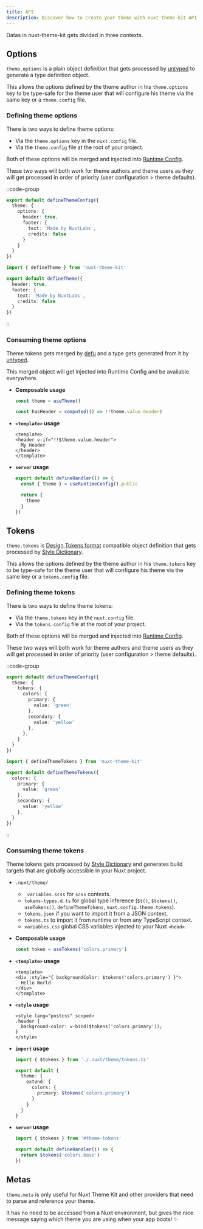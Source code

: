 ```yaml
---
title: API
description: Discover how to create your theme with nuxt-theme-kit API.
---
```


Datas in nuxt-theme-kit gets divided in three contexts.

## Options

`theme.options` is a plain object definition that gets processed by [untyped](https://github.com/unjs/untyped) to generate a type definition object.

This allows the options defined by the theme author in his `theme.options` key to be type-safe for the theme user that will configure his theme via the same key or a `theme.config` file.

### Defining theme options

There is two ways to define theme options:

- Via the `theme.options` key in the `nuxt.config` file.
- Via the `theme.config` file at the root of your project.

Both of these options will be merged and injected into [Runtime Config](https://v3.nuxtjs.org/guide/features/runtime-config).

These two ways will both work for theme authors and theme users as they will get processed in order of priority (user configuration > theme defaults).

::code-group

```ts [nuxt.config.ts]
export default defineThemeConfig({
  theme: {
    options: {
      header: true,
      footer: {
        text: 'Made by NuxtLabs',
        credits: false
      }
    }
  }
})
```

```ts [theme.config.ts]
import { defineTheme } from 'nuxt-theme-kit'

export default defineTheme({
  header: true,
  footer: {
    text: 'Made by NuxtLabs',
    credits: false
  }
})
```

::

### Consuming theme options

Theme tokens gets merged by [defu](https://github.com/unjs/defu) and a type gets generated from it by [untyped](https://github.com/unjs/untyped).

This merged object will get injected into Runtime Config and be available everywhere.

- **Composable usage**
  ```ts
  const theme = useTheme()

  const hasHeader = computed(() => !!theme.value.header)
  ```

- **`<template>` usage**
  ```vue
  <template>
  <header v-if="!!$theme.value.header">
    My Header
  </header>
  </template>
  ```

- **`server` usage**
  ```ts [server/api/theme-options.ts]
  export default defineHandler(() => {
    const { theme } = useRuntimeConfig().public

    return {
      theme
    }
  })
  ```

## Tokens

`theme.tokens` is [Design Tokens format](https://design-tokens.github.io/community-group/format/) compatible object definition that gets processed by [Style Dictionary](https://amzn.github.io/style-dictionary).

This allows the options defined by the theme author in his `theme.tokens` key to be type-safe for the theme user that will configure his theme via the same key or a `tokens.config` file.

### Defining theme tokens

There is two ways to define theme tokens:

- Via the `theme.tokens` key in the `nuxt.config` file.
- Via the `tokens.config` file at the root of your project.

Both of these options will be merged and injected into [Runtime Config](https://v3.nuxtjs.org/guide/features/runtime-config).

These two ways will both work for theme authors and theme users as they will get processed in order of priority (user configuration > theme defaults).

::code-group

```ts [nuxt.config.ts]
export default defineThemeConfig({
  theme: {
    tokens: {
      colors: {
        primary: {
          value: 'green'
        },
        secondary: {
          value: 'yellow'
        },
      },
    }
  }
})
```

```ts [tokens.config.ts]
import { defineThemeTokens } from 'nuxt-theme-kit'

export default defineThemeTokens({
  colors: {
    primary: {
      value: 'green'
    },
    secondary: {
      value: 'yellow'
    },
  }
})
```

::

### Consuming theme tokens

Theme tokens gets processed by [Style Dictionary](https://amzn.github.io/style-dictionary) and generates build targets that are globally accessible in your Nuxt project.

- `.nuxt/theme/`
  - `_variables.scss` for `scss` contexts.
  - `tokens-types.d.ts` for global type inference (`$t()`, `$tokens()`, `useTokens()`, `defineThemeTokens`, `nuxt.config.theme.tokens`).
  - `tokens.json` if you want to import it from a JSON context.
  - `tokens.ts` to import it from runtime or from any TypeScript context.
  - `variables.css` global CSS variables injected to your Nuxt `<head>`.

- **Composable usage**
  ```ts
  const token = useTokens('colors.primary')
  ```

- **`<template>` usage**
  ```vue
  <template>
  <div :style="{ backgroundColor: $tokens('colors.primary') }">
    Hello World
  </div>
  </template>
  ```

- **`<style` usage**
  ```vue
  <style lang="postcss" scoped>
  .header {
    background-color: v-bind($tokens('colors.primary'));
  }
  </style>
  ```

- **`import` usage**
  ```ts [tailwind.config.ts]
  import { $tokens } from './.nuxt/theme/tokens.ts'

  export default {
    theme: {
      extend: {
        colors: {
          primary: $tokens('colors.primary')
        }
      }
    }
  }
  ```

- **`server` usage**
  ```ts [server/api/token.ts]
  import { $tokens } from '#theme-tokens'

  export default defineHandler(() => {
    return $tokens('colors.base')
  })
  ```

## Metas

`theme.meta` is only useful for Nuxt Theme Kit and other providers that need to parse and reference your theme.

It has no need to be accessed from a Nuxt environment, but gives the nice message saying which theme you are using when your app boots! ✨
